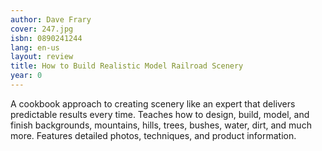 ```yaml
---
author: Dave Frary
cover: 247.jpg
isbn: 0890241244
lang: en-us
layout: review
title: How to Build Realistic Model Railroad Scenery
year: 0
---
```


A cookbook approach to creating scenery like an expert that delivers predictable results every time. Teaches how to design, build, model, and finish backgrounds, mountains, hills, trees, bushes, water, dirt, and much more. Features detailed photos, techniques, and product information.
